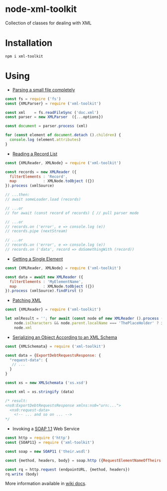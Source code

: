 # node-xml-toolkit
Collection of classes for dealing with XML

# Installation

```
npm i xml-toolkit
```

# Using

* [Parsing a small file completely](XMLParser)

```js
const fs = require ('fs')
const {XMLParser} = require ('xml-toolkit')

const xml    = fs.readFileSync ('doc.xml')
const parser = new XMLParser  ({...options})

const document = parser.process (xml)

for (const element of document.detach ().children) {
  console.log (element.attributes)
}
```

* [Reading a Record List](https://github.com/do-/node-xml-toolkit/wiki/Use-Case:-Reading-a-Record-List)

```js
const {XMLReader, XMLNode} = require ('xml-toolkit')

const records = new XMLReader ({
  filterElements : 'Record', 
  map            : XMLNode.toObject ({})
}).process (xmlSource)

// ...then:
// await someLoader.load (records)

// ...or
// for await (const record of records) { // pull parser mode

// ...or
// records.on ('error', e => console.log (e))
// records.pipe (nextStream)

// ...or
// records.on ('error', e => console.log (e))
// records.on ('data', record => doSomethingWith (record))
```

* [Getting a Single Element](https://github.com/do-/node-xml-toolkit/wiki/Use-Case:-Getting-a-Single-Element)

```js
const {XMLReader, XMLNode} = require ('xml-toolkit')

const data = await new XMLReader ({
  filterElements : 'MyElementName', 
  map            : XMLNode.toObject ({})
}).process (xmlSource).findFirst ()
```

* [Patching XML](https://github.com/do-/node-xml-toolkit/wiki/Use-Case:-Patching-XML)

```js
const {XMLReader} = require ('xml-toolkit')

let xmlResult = ''; for await (const node of new XMLReader ().process (xmlSource)) xmlResult += 
    node.isCharacters && node.parent.localName === 'ThePlaceHolder' ? id : 
    node.xml
```

* [Serializing an Object According to an XML Schema](https://github.com/do-/node-xml-toolkit/wiki/Use-Case:-Serializing-an-Object-According-to-an-XML-Schema)

```js
const {XMLSchemata} = require ('xml-toolkit')

const data = {ExportDebtRequestsResponse: {	
  "request-data": {
   // ...
  }
}

const xs = new XMLSchemata ('xs.xsd')

const xml = xs.stringify (data)

/* result:
<ns0:ExportDebtRequestsResponse xmlns:ns0="urn:...">
  <ns0:request-data>
    <!-- ... and so on ... -->
*/
```

* Invoking a [SOAP 1.1](https://github.com/do-/node-xml-toolkit/wiki/SOAP11) Web Service

```js
const http = require ('http')
const {SOAP11} = require ('xml-toolkit')

const soap = new SOAP11 ('their.wsdl')

const {method, headers, body} = soap.http ({RequestElementNameOfTheirs: {amount: '0.01'}})

const rq = http.request (endpointURL, {method, headers})
rq.write (body)
```

More information available in [wiki docs](https://github.com/do-/node-xml-toolkit/wiki).
